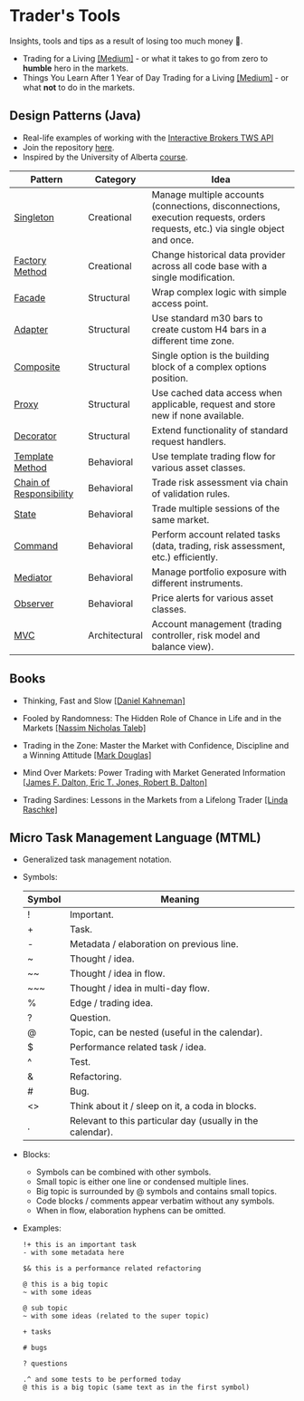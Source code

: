 # Trader's Tools
Insights, tools and tips as a result of losing too much money :crocodile:.

* Trading for a Living [[Medium]](https://algonell.medium.com/trading-for-a-living-9251d72c5696) - or what it takes to go from zero to **humble** hero in the markets.
* Things You Learn After 1 Year of Day Trading for a Living [[Medium]](https://algonell.medium.com/things-you-learn-after-1-year-of-day-trading-for-a-living-a97bbc8d19fa) - or what **not** to do in the markets.

## Design Patterns (Java)
* Real-life examples of working with the [Interactive Brokers TWS API](https://interactivebrokers.github.io/tws-api/index.html)
* Join the repository [here](https://interactivebrokers.github.io/).
* Inspired by the University of Alberta [course](https://www.coursera.org/learn/design-patterns).

Pattern | Category | Idea
 --- | --- | ---
[Singleton](https://github.com/algonell/TradersTools/blob/main/Design%20Patterns/org/algonell/trading/dp/creational/singleton/Singleton.java) | Creational | Manage multiple accounts (connections, disconnections, execution requests, orders requests, etc.) via single object and once.
[Factory Method](https://github.com/algonell/TradersTools/blob/main/Design%20Patterns/org/algonell/trading/dp/creational/factorymethod/FactoryMethod.java) | Creational | Change historical data provider across all code base with a single modification.
[Facade](https://github.com/algonell/TradersTools/blob/main/Design%20Patterns/org/algonell/trading/dp/structural/facade/Facade.java) | Structural | Wrap complex logic with simple access point.
[Adapter](https://github.com/algonell/TradersTools/blob/main/Design%20Patterns/org/algonell/trading/dp/structural/adapter/Adapter.java) | Structural | Use standard m30 bars to create custom H4 bars in a different time zone.
[Composite](https://github.com/algonell/TradersTools/blob/main/Design%20Patterns/org/algonell/trading/dp/structural/composite/Composite.java) | Structural | Single option is the building block of a complex options position.
[Proxy](https://github.com/algonell/TradersTools/blob/main/Design%20Patterns/org/algonell/trading/dp/structural/proxy/Proxy.java) | Structural | Use cached data access when applicable, request and store new if none available.
[Decorator](https://github.com/algonell/TradersTools/blob/main/Design%20Patterns/org/algonell/trading/dp/structural/decorator/Decorator.java) | Structural | Extend functionality of standard request handlers.
[Template Method](https://github.com/algonell/TradersTools/blob/main/Design%20Patterns/org/algonell/trading/dp/behavioral/templatemethod/TemplateMethod.java) | Behavioral | Use template trading flow for various asset classes.
[Chain of Responsibility](https://github.com/algonell/TradersTools/blob/main/Design%20Patterns/org/algonell/trading/dp/behavioral/chainofresponsibility/ChainOfResponsibility.java) | Behavioral | Trade risk assessment via chain of validation rules.
[State](https://github.com/algonell/TradersTools/blob/main/Design%20Patterns/org/algonell/trading/dp/behavioral/state/State.java) | Behavioral | Trade multiple sessions of the same market.
[Command](https://github.com/algonell/TradersTools/blob/main/Design%20Patterns/org/algonell/trading/dp/behavioral/command/Command.java) | Behavioral | Perform account related tasks (data, trading, risk assessment, etc.) efficiently.
[Mediator](https://github.com/algonell/TradersTools/blob/main/Design%20Patterns/org/algonell/trading/dp/behavioral/mediator/Mediator.java) | Behavioral | Manage portfolio exposure with different instruments.
[Observer](https://github.com/algonell/TradersTools/blob/main/Design%20Patterns/org/algonell/trading/dp/behavioral/observer/Observer.java) | Behavioral | Price alerts for various asset classes.
[MVC](https://github.com/algonell/traders-tools/blob/main/Design%20Patterns/org/algonell/trading/dp/architectural/mvc/Mvc.java) | Architectural | Account management (trading controller, risk model and balance view).

## Books
* Thinking, Fast and Slow [[Daniel Kahneman]](https://www.amazon.com/Thinking-Fast-Slow-Daniel-Kahneman/dp/0374533555)

* Fooled by Randomness: The Hidden Role of Chance in Life and in the Markets [[Nassim Nicholas Taleb]](https://www.amazon.com/Fooled-Randomness-Hidden-Markets-Incerto/dp/1400067936)

* Trading in the Zone: Master the Market with Confidence, Discipline and a Winning Attitude [[Mark Douglas]](https://www.amazon.com/Trading-Zone-Confidence-Discipline-Attitude/dp/0735201447)

* Mind Over Markets: Power Trading with Market Generated Information [[James F. Dalton, Eric T. Jones, Robert B. Dalton]](https://www.amazon.com/Mind-Over-Markets-Generated-Information/dp/1118531736)

* Trading Sardines: Lessons in the Markets from a Lifelong Trader [[Linda Raschke]](https://lindaraschke.net/trading-sardines/)

## Micro Task Management Language (MTML)

* Generalized task management notation.

* Symbols:

    Symbol | Meaning
    --- | ---
    ! | Important.
    \+ | Task.
    \- | Metadata / elaboration on previous line.
    ~ | Thought / idea.
    ~~ | Thought / idea in flow.
    \~~~ | Thought / idea in multi-day flow.
    % | Edge / trading idea.
    ? | Question.
    @ | Topic, can be nested (useful in the calendar).
    $ | Performance related task / idea.
    ^ | Test.
    & | Refactoring.
    \# | Bug.
    <> | Think about it / sleep on it, a coda in blocks.
    . | Relevant to this particular day (usually in the calendar).

* Blocks:
  * Symbols can be combined with other symbols.
  * Small topic is either one line or condensed multiple lines.
  * Big topic is surrounded by @ symbols and contains small topics.
  * Code blocks / comments appear verbatim without any symbols.
  * When in flow, elaboration hyphens can be omitted.

* Examples:
    ```
    !+ this is an important task
    - with some metadata here

    $& this is a performance related refactoring

    @ this is a big topic
    ~ with some ideas

    @ sub topic
    ~ with some ideas (related to the super topic)

    + tasks

    # bugs

    ? questions

    .^ and some tests to be performed today 
    @ this is a big topic (same text as in the first symbol)
    ```
